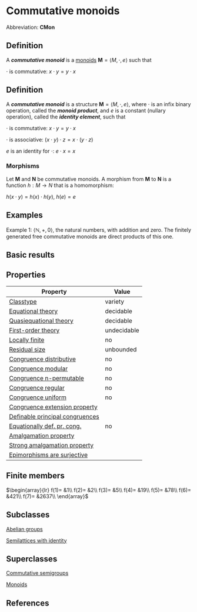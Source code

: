 # Commutative monoids

Abbreviation: **CMon**
## Definition
A ***commutative monoid*** is a [monoids](monoids.md) $\mathbf{M}=\langle M,\cdot
,e\rangle$ such that

$\cdot$ is commutative:  $x\cdot y=y\cdot x$
## Definition
A ***commutative monoid*** is a structure $\mathbf{M}=\langle M,\cdot
,e\rangle$, where $\cdot$ is an infix binary operation, called the 
***monoid product***, and $e$ is a constant (nullary operation), called the 
***identity element***, such that


$\cdot$ is commutative:  $x\cdot y=y\cdot x$


$\cdot$ is associative:  $(x\cdot y)\cdot z=x\cdot (y\cdot z)$


$e$ is an identity for $\cdot$:  $e\cdot x=x$
### Morphisms
Let $\mathbf{M}$ and $\mathbf{N}$ be commutative monoids. A morphism from $\mathbf{M}$
to $\mathbf{N}$ is a function $h:M\to N$ that is a homomorphism: 

$h(x\cdot y)=h(x)\cdot h(y)$, $h(e)=e$
## Examples
Example 1: $\langle\mathbb{N},+,0\rangle$, the natural numbers, with addition and
zero. The finitely generated free commutative monoids are direct products of this one.


## Basic results

## Properties


|Property|Value|
|---|---|
|[Classtype](classtype.md)  |variety |
|[Equational theory](equational_theory.md)  |decidable |
|[Quasiequational theory](quasiequational_theory.md)  |decidable |
|[First-order theory](first-order_theory.md)  |undecidable |
|[Locally finite](locally_finite.md)  |no |
|[Residual size](residual_size.md)  |unbounded |
|[Congruence distributive](congruence_distributive.md)  |no |
|[Congruence modular](congruence_modular.md)  |no |
|[Congruence n-permutable](congruence_n-permutable.md)  |no |
|[Congruence regular](congruence_regular.md)  |no |
|[Congruence uniform](congruence_uniform.md)  |no |
|[Congruence extension property](congruence_extension_property.md)  | |
|[Definable principal congruences](definable_principal_congruences.md)  | |
|[Equationally def. pr. cong.](equationally_def._pr._cong..md)  |no |
|[Amalgamation property](amalgamation_property.md)  | |
|[Strong amalgamation property](strong_amalgamation_property.md)  | |
|[Epimorphisms are surjective](epimorphisms_are_surjective.md)  | |
## Finite members

$\begin{array}{lr}
f(1)= &1\\
f(2)= &2\\
f(3)= &5\\
f(4)= &19\\
f(5)= &78\\
f(6)= &421\\
f(7)= &2637\\
\end{array}$

## Subclasses
[Abelian groups](abelian_groups.md) 

[Semilattices with identity](semilattices_with_identitys.md) 

## Superclasses
[Commutative semigroups](commutative_semigroups.md) 

[Monoids](monoids.md) 


## References



